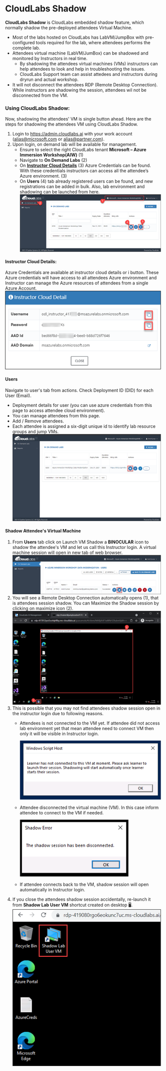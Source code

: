 # CloudLabs Shadow

**CloudLabs Shadow** is CloudLabs embedded shadow feature, which normally shadow the pre-deployed attendees Virtual Machine.
  - Most of the labs hosted on CloudLabs has LabVM/JumpBox with pre-configured tools required for the lab, where attendees performs the complete lab.
  - Attendees virtual machine (LabVM/JumBox) can be shadowed and monitored by Instructors in real time.
    * By shadowing the attendees virtual machines (VMs) instructors can help attendees to look and help in troubleshooting the issues. 
    * CloudLabs Support team can assist attedees and instructors during dryrun and actual workshop.
  - It will not disconnect the attendees RDP (Remote Desktop Connection). While instructors are shadowing the session, attendees wil not be disconnected from the VM.

### Using CloudLabs Shadow:
Now, shadowing the attendees' VM is single button ahead. Here are the steps for shadowing the attendees VM using CloudLabs Shadow.
1. Login to https://admin.cloudlabs.ai with your work account (alias@microsoft.com or alias@partner.com).
1. Upon login, on demand lab will be available for management.
    - Ensure to select the right CloudLabs tenant **Microsoft – Azure Immersion Workshop(AIW)** (1)
    - Navigate to **On Demand Labs** (2)
    - On **[Instructor Cloud Details]()** (3) Azure Credentials can be found. With these credentials instructors can access all the attendee’s Azure environment. (3)
    - On **Users** (4) tab already registered users can be found, and new registrations can be added in bulk. Also, lab environment and shadowing can be launched from here.
   ![](.././media/cs-001.png)
   
#### Instructor Cloud Details: 
Azure Credentials are available at instructor cloud details or i button. These Azure credentials will have access to all attendees Azure environment and Instructor can manage the Azure resources of attendees from a single Azure Account.
  ![](.././media/cs-002.png)
  
#### Users
Navigate to user's tab from actions. Check Deployment ID (DID) for each User (Email).
  - Deployment details for user (you can use azure credentials from this page to access attendee cloud environment).
  - You can manage attendees from this page.
  - Add / Remove attendees.
  - Each attendee is assigned a six-digit unique id to identify lab resource groups and jump VMs.
![](.././media/cs-003.png)

#### Shadow Attendee's Virtual Machine
1. From **Users** tab click on Launch VM Shadow a **BINOCULAR** icon to shadow the attendee's VM and let us call this Instructor login. A virtual machine session will open in new tab of web browser.
   ![](.././media/cs-004.png)
1. You will see a Remote Desktop Connection automatically opens (1), that is attendees session shadow. You can Maximize the Shadow session by clicking on maximize icon (2).
   ![](.././media/cs-005.png)
1. This is possible that you may not find attendees shadow session open in the instructor login due to following reasons.
   - Attendees is not connected to the VM yet. If attendee did not access lab environment yet that mean attendee need to connect VM then only it will be visible in Instructor login.

     ![](.././media/cs-006.png)     
   - Attendee disconnected the virtual machine (VM). In this case inform attendee to connect to the VM if needed. 
  
     ![](.././media/cs-007.png)     
   - If attendee connects back to the VM, shadow session will open automatically in Instructor login.  
1. If you close the attendees shadow session accidentally, re-launch it from **Shadow Lab User VM** shortcut created on desktop 🖥.
   ![](.././media/cs-008.png)
  
  

 


